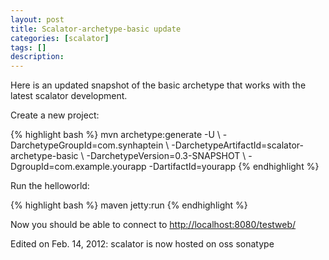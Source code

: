 ```yaml
---
layout: post
title: Scalator-archetype-basic update
categories: [scalator]
tags: []
description:
---
```


Here is an updated snapshot of the basic archetype that works with the latest scalator development.

<p>Create a new project:</p>
<div class="codeblock">
{% highlight bash %}
mvn archetype:generate -U \
   -DarchetypeGroupId=com.synhaptein \
   -DarchetypeArtifactId=scalator-archetype-basic \
   -DarchetypeVersion=0.3-SNAPSHOT \
   -DgroupId=com.example.yourapp -DartifactId=yourapp
{% endhighlight %}
</div>

<p>Run the helloworld:</p>
<div class="codeblock">
{% highlight bash %}
maven jetty:run
{% endhighlight %}
</div>

<p>Now you should be able to connect to <a class="readmore" href="http://localhost:8080/testweb/">http://localhost:8080/testweb/</a></p>
<p><span class="important">Edited on Feb. 14, 2012</span>: scalator is now hosted on oss sonatype</p>
